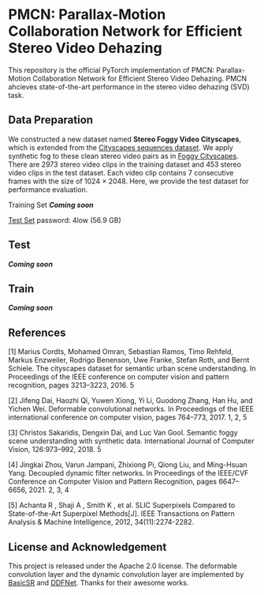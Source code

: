 # PMCN: Parallax-Motion Collaboration Network for Efficient Stereo Video Dehazing 
This repository is the official PyTorch implementation of PMCN:  Parallax-Motion Collaboration Network for Efficient Stereo Video Dehazing. PMCN ahcieves state-of-the-art performance in the stereo video dehazing (SVD) task.

## Data Preparation
We constructed a new dataset named **Stereo Foggy Video Cityscapes**, which is extended from the [Cityscapes sequences dataset](https://www.cityscapes-dataset.com/). We apply synthetic fog to these clean stereo video pairs as in [Foggy Cityscapes](https://github.com/sakaridis/fog_simulation-SFSU_synthetic/). There are 2973 stereo video clips in the training dataset and 453 stereo video clips in the test dataset. Each video clip contains 7 consecutive frames with the size of 1024 × 2048. Here, we provide the test dataset for performance evaluation. 

Training Set ***Coming soon***

[Test Set](https://pan.baidu.com/s/1kEPP0XMzO2Xr9Jj2WLbXWQ)     password: 4low (56.9 GB)

## Test
***Coming soon***
## Train
***Coming soon***
## References
[1] Marius Cordts, Mohamed Omran, Sebastian Ramos, Timo Rehfeld, Markus Enzweiler, Rodrigo Benenson, Uwe Franke, Stefan Roth, and Bernt Schiele. The cityscapes dataset for semantic urban scene understanding. In Proceedings of the IEEE conference on computer vision and pattern recognition, pages 3213–3223, 2016. 5

[2] Jifeng Dai, Haozhi Qi, Yuwen Xiong, Yi Li, Guodong Zhang, Han Hu, and Yichen Wei. Deformable convolutional networks. In Proceedings of the IEEE international conference on computer vision, pages 764–773, 2017. 1, 2, 5

[3] Christos Sakaridis, Dengxin Dai, and Luc Van Gool. Semantic foggy scene understanding with synthetic data. International Journal of Computer Vision, 126:973–992, 2018. 5

[4] Jingkai Zhou, Varun Jampani, Zhixiong Pi, Qiong Liu, and Ming-Hsuan Yang. Decoupled dynamic filter networks. In Proceedings of the IEEE/CVF Conference on Computer Vision and Pattern Recognition, pages 6647–6656, 2021. 2, 3, 4

[5] Achanta R , Shaji A , Smith K , et al. SLIC Superpixels Compared to State-of-the-Art Superpixel Methods[J]. IEEE Transactions on Pattern Analysis & Machine Intelligence, 2012, 34(11):2274-2282.

## License and Acknowledgement
This project is released under the Apache 2.0 license. The deformable convolution layer and the dynamic convolution layer are implemented by [BasicSR](https://github.com/XPixelGroup/BasicSR) and [DDFNet](https://github.com/theFoxofSky/ddfnet). Thanks for their awesome works.
